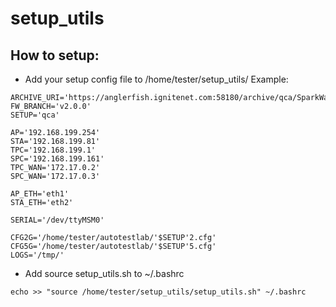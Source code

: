 # setup_utils

## How to setup:
* Add your setup config file to /home/tester/setup_utils/ Example:
```
ARCHIVE_URI='https://anglerfish.ignitenet.com:58180/archive/qca/SparkWave2/'
FW_BRANCH='v2.0.0'
SETUP='qca'

AP='192.168.199.254'
STA='192.168.199.81'
TPC='192.168.199.1'
SPC='192.168.199.161'
TPC_WAN='172.17.0.2'
SPC_WAN='172.17.0.3'

AP_ETH='eth1'
STA_ETH='eth2'

SERIAL='/dev/ttyMSM0'

CFG2G='/home/tester/autotestlab/'$SETUP'2.cfg'
CFG5G='/home/tester/autotestlab/'$SETUP'5.cfg'
LOGS='/tmp/'
```
* Add source setup_utils.sh to ~/.bashrc
```
echo >> "source /home/tester/setup_utils/setup_utils.sh" ~/.bashrc
```
